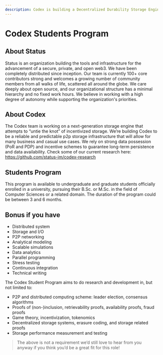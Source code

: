 ```yaml
---
description: Codex is building a Decentralized Durability Storage Engine
---
```


# Codex Students Program

## About Status

Status is an organization building the tools and infrastructure for the advancement of a secure, private, and open web3. We have been completely distributed since inception. Our team is currently 100+ core contributors strong and welcomes a growing number of community members from all walks of life, scattered all around the globe. We care deeply about open source, and our organizational structure has a minimal hierarchy and no fixed work hours. We believe in working with a high degree of autonomy while supporting the organization's priorities.

## About Codex

The Codex team is working on a next-generation storage engine that attempts to “untie the knot” of incentivized storage. We’re building Codex to be a reliable and predictable p2p storage infrastructure that will allow for many business and casual use cases. We rely on strong data possession (PoR and PDP) and incentive schemes to guarantee long-term persistence and data availability. Check some of our current research here: https://github.com/status-im/codex-research

## Students Program

This program is available to undergraduate and graduate students officially enrolled in a university, pursuing their B.Sc. or M.Sc. in the field of Computer Sciences or a related domain. The duration of the program could be between 3 and 6 months.

## Bonus if you have

* Distributed system
* Storage and I/O
* P2P networking
* Analytical modeling
* Scalable simulations
* Data analytics
* Parallel programming
* Stress testing
* Continuous integration
* Technical writing

The Codex Student Program aims to do research and development in, but not limited to:

* P2P and distributed computing scheme: leader election, consensus algorithms
* Proofs of (non-)inclusion, retrievability proofs, availability proofs, fraud proofs
* Game theory, incentivization, tokenomics
* Decentralized storage systems, erasure coding, and storage related proofs
* Storage performance measurement and testing

> The above is not a requirement we’d still love to hear from you anyway if you think you’d be a great fit for this role!

